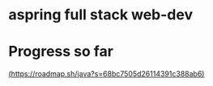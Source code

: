 
# aspring full stack web-dev
# Progress so far

[(https://roadmap.sh/java?s=68bc7505d26114391c388ab6)](https://roadmap.sh/java?s=68bc7505d26114391c388ab6)


